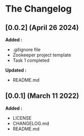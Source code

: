 # The Changelog

## [0.0.2] (April 26 2024)

**Added :**

- .gitignore file
- Zookeeper project template
- Task 1 completed

**Updated :**

- README.md

## [0.0.1] (March 11 2022)

**Added :**

- LICENSE
- CHANGELOG.md
- README.md

